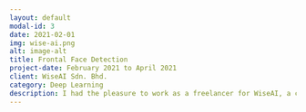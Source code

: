 ```yaml
---
layout: default
modal-id: 3
date: 2021-02-01
img: wise-ai.png
alt: image-alt
title: Frontal Face Detection
project-date: February 2021 to April 2021
client: WiseAI Sdn. Bhd.
category: Deep Learning
description: I had the pleasure to work as a freelancer for WiseAI, a company focused on implementing cutting-edge solutions. In this venture, I was tasked with developing a front-end solution to detect the orientation of human faces. The goal of the project was to ensure that the faces captured by the camera were facing directly towards it. One of the main challenges of the project was to implement the entire algorithm on the client-side for optimal performance, rather than the more common server-side approach. To achieve this, I had to convert PyTorch's model codes to Onnx.js. However, I encountered some limitations during the conversion process, which required me to write custom mathematical functions using pure Javascript. To ensure the accuracy and speed of the algorithm, I conducted numerous tests. I am pleased to share that the project was successfully completed within the given timeframe, showcasing the effectiveness of our collaborative efforts.
---
```

